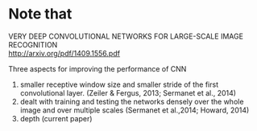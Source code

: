 # Note that

VERY DEEP CONVOLUTIONAL NETWORKS FOR LARGE-SCALE IMAGE RECOGNITION<br>
http://arxiv.org/pdf/1409.1556.pdf

Three aspects for improving the performance of CNN<br>
1. smaller receptive window size and smaller stride of the first convolutional layer. (Zeiler & Fergus, 2013; Sermanet et al., 2014)<br>
2. dealt with training and testing the networks densely over the whole image and over multiple scales (Sermanet et al.,2014; Howard, 2014)<br>
3. depth (current paper)<br>
